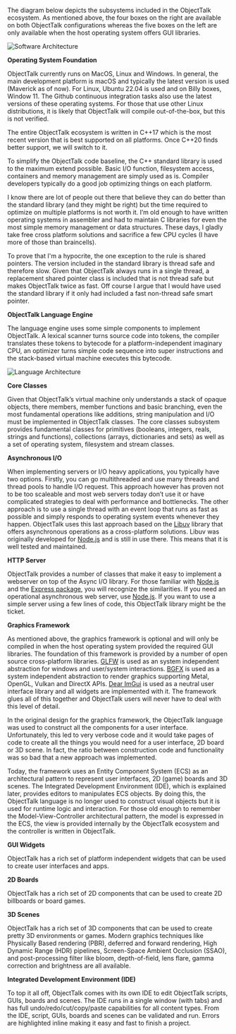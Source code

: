 The diagram below depicts the subsystems included in the ObjectTalk ecosystem.
As mentioned above, the four boxes on the right are available on both ObjectTalk
configurations whereas the five boxes on the left are only available when the
host operating system offers GUI libraries.

![Software Architecture](img/software-architecture.png)

**Operating System Foundation**

ObjectTalk currently runs on MacOS, Linux and Windows. In general, the main development
platform is macOS and typically the latest version is used (Maverick as of now).
For Linux, Ubuntu 22.04 is used and on Billy boxes, Window 11. The Github continuous
integration tasks also use the latest versions of these operating systems. For those
that use other Linux distributions, it is likely that ObjectTalk will compile out-of-the-box,
but this is not verified.

The entire ObjectTalk ecosystem is written in C++17 which is the most recent version that
is best supported on all platforms. Once C++20 finds better support, we will switch to it.

To simplify the ObjectTalk code baseline, the C++ standard library is used to the maximum
extend possible. Basic I/O function, filesystem access, containers and memory management
are simply used as is. Compiler developers typically do a good job optimizing things on each platform.

I know there are lot of people out there that believe they can do better than the standard library
(and they might be right) but the time required to optimize on multiple platforms is not worth it.
I’m old enough to have written operating systems in assembler and had to maintain C libraries
for even the most simple memory management or data structures. These days, I gladly take free
cross platform solutions and sacrifice a few CPU cycles (I have more of those than braincells).

To prove that I'm a hypocrite, the one exception to the rule is shared pointers. The version
included in the standard library is thread safe and therefore slow. Given that ObjectTalk always
runs in a single thread, a replacement shared pointer class is included that is not thread safe but
makes ObjectTalk twice as fast. Off course I argue that I would have used the standard library
if it only had included a fast non-thread safe smart pointer.

**ObjectTalk Language Engine**

The language engine uses some simple components to implement ObjectTalk. A lexical scanner turns
source code into tokens, the compiler translates these tokens to bytecode for a platform-independent
imaginary CPU, an  optimizer turns simple code sequence into super instructions and the stack-based
virtual machine executes this bytecode.

![Language Architecture](img/language-architecture.png)

**Core Classes**

Given that ObjectTalk’s virtual machine only understands a stack of opaque objects, there members,
member functions and basic branching, even the most fundamental operations like additions,
string manipulation and I/O must be implemented in ObjectTalk classes. The core classes subsystem
provides fundamental classes for primitives (booleans, integers, reals, strings and functions),
collections (arrays, dictionaries and sets) as well as a set of operating system, filesystem and
stream classes.

**Asynchronous I/O**

When implementing servers or I/O heavy applications, you typically have two options. Firstly,
you can go multithreaded and use many threads and thread pools to handle I/O request.
This approach however has proven not to be too scaleable and most web servers today don’t use it
or have complicated strategies to deal with performance and bottlenecks. The other approach is
to use a single thread with an event loop that runs as fast as possible and simply responds to
operating system events whenever they happen. ObjectTalk uses this last approach based on the
[Libuv](http://docs.libuv.org/) library that offers asynchronous operations as a cross-platform
solutions. Libuv was originally developed for [Node.js](https://nodejs.org/) and is still in use
there. This means that it is well tested and maintained.

**HTTP Server**

ObjectTalk provides a number of classes that make it easy to implement a webserver on top of
the Async I/O library. For those familiar with [Node.js](https://nodejs.org/) and the
[Express package](https://expressjs.com), you will recognize the similarities. If you need an
operational asynchronous web server, use [Node.js](https://nodejs.org/). If you want to use a
simple server using a few lines of code, this ObjectTalk library might be the ticket.

**Graphics Framework**

As mentioned above, the graphics framework is optional and will only be compiled in when the
host operating system provided the required GUI libraries. The foundation of this framework
is provided by a number of open source cross-platform libraries. [GLFW](https://www.glfw.org)
is used as an system independent abstraction for windows and user/system interactions.
[BGFX](https://github.com/bkaradzic/bgfx) is used as a system independent abstraction to render
graphics supporting Metal, OpenGL, Vulkan and DirectX APIs. [Dear ImGui](https://github.com/ocornut/imgui)
is used as a neutral user interface library and all widgets are implemented with it.
The framework glues all of this together and ObjectTalk users will never have to deal with this level of detail.

In the original design for the graphics framework, the ObjectTalk language was used to construct all
the components for a user interface. Unfortunately, this led to very verbose code and it would take
pages of code to create all the things you would need for a user interface, 2D board or 3D scene.
In fact, the ratio between construction code and functionality was so bad that a new approach was implemented.

Today, the framework uses an Entity Component System (ECS) as an architectural pattern to represent
user interfaces, 2D (game) boards and 3D scenes. The Integrated Development Environment (IDE),
which is explained later, provides editors to manipulates ECS objects. By doing this, the ObjectTalk
language is no longer used to construct visual objects but it is used for runtime logic and interaction.
For those old enough to remember the Model-View-Controller architectural pattern, the model is expressed
in the ECS, the view is provided internally by the ObjectTalk ecosystem and the controller is written in ObjectTalk.

**GUI Widgets**

ObjectTalk has a rich set of platform independent widgets that can be used to create user interfaces and apps.

**2D Boards**

ObjectTalk has a rich set of 2D components that can be used to create 2D billboards or board games.

**3D Scenes**

ObjectTalk has a rich set of 3D components that can be used to create pretty 3D environments or games.
Modern graphics techniques like Physically Based rendering (PBR), deferred and forward rendering,
High Dynamic Range (HDR) pipelines, Screen-Space Ambient Occlusion (SSAO), and post-processing filter
like bloom, depth-of-field, lens flare, gamma correction and brightness are all available.

**Integrated Development Environment (IDE)**

To top it all off, ObjectTalk comes with its own IDE to edit ObjectTalk scripts, GUIs, boards and scenes.
The IDE runs in a single window (with tabs) and has full undo/redo/cut/copy/paste capabilities
for all content types. From the IDE, script, GUIs, boards and scenes can be validated and run.
Errors are highlighted inline making it easy and fast to finish a project.
